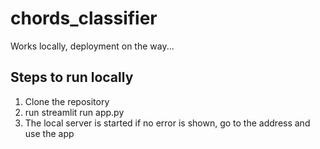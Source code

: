 # chords_classifier

Works locally, deployment on the way...

## Steps to run locally
1. Clone the repository
2. run streamlit run app.py
3. The local server is started if no error is shown, go to the address and use the app